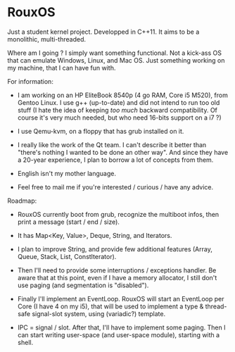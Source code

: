 RouxOS
======

Just a student kernel project. Developped in C++11.
It aims to be a monolithic, multi-threaded.

Where am I going ?
I simply want something functional. Not a kick-ass OS
that can emulate Windows, Linux, and Mac OS. Just
something working on my machine, that I can have fun with.

For information:
- I am working on an HP EliteBook 8540p (4 go RAM, Core i5 M520),
  from Gentoo Linux. I use g++ (up-to-date) and did not intend
  to run too old stuff (I hate the idea of keeping _too much_
  backward compatibility. Of course it's very much needed, but
  who need 16-bits support on a i7 ?)

- I use Qemu-kvm, on a floppy that has grub installed on it.

- I really like the work of the Qt team. I can't describe it better
  than "there's nothing I wanted to be done an other way".
  And since they have a 20-year experience, I plan to borrow a lot
  of concepts from them.

- English isn't my mother language.
- Feel free to mail me if you're interested / curious / have any advice.


Roadmap:
- RouxOS currently boot from grub, recognize the multiboot infos,
  then print a message (start / end / size).
- It has Map<Key, Value>, Deque<Value>, String, and Iterators.

- I plan to improve String, and provide few additional features
  (Array, Queue, Stack, List, ConstIterator).

- Then I'll need to provide some interruptions / exceptions handler.
  Be aware that at this point, even if I have a memory allocator,
  I still don't use paging (and segmentation is "disabled").

- Finally I'll implement an EventLoop. RouxOS will start an EventLoop
  per Core (I have 4 on my i5), that will be used to implement
  a type & thread-safe signal-slot system, using (variadic?) template.

- IPC = signal / slot. After that, I'll have to implement some paging.
  Then I can start writing user-space (and user-space module), starting
  with a shell.